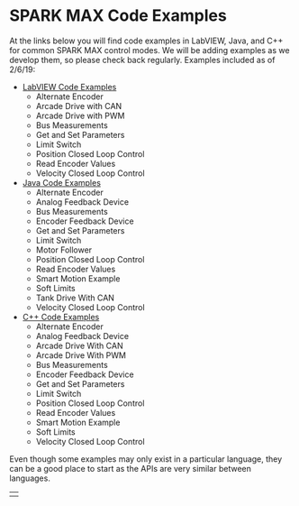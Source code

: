 # SPARK MAX Code Examples

At the links below you will find code examples in LabVIEW, Java, and C++ for common SPARK MAX control modes. We will be adding examples as we develop them, so please check back regularly. Examples included as of 2/6/19:&#x20;

* [LabVIEW Code Examples](https://github.com/REVrobotics/SPARK-MAX-Examples/tree/master/LabVIEW)
  * Alternate Encoder
  * Arcade Drive with CAN
  * Arcade Drive with PWM
  * Bus Measurements
  * Get and Set Parameters
  * Limit Switch
  * Position Closed Loop Control
  * Read Encoder Values
  * Velocity Closed Loop Control
* [Java Code Examples](https://github.com/REVrobotics/SPARK-MAX-Examples/tree/master/Java)
  * Alternate Encoder
  * Analog Feedback Device
  * Bus Measurements
  * Encoder Feedback Device
  * Get and Set Parameters
  * Limit Switch
  * Motor Follower
  * Position Closed Loop Control
  * Read Encoder Values
  * Smart Motion Example
  * Soft Limits
  * Tank Drive With CAN
  * Velocity Closed Loop Control
* [C++ Code Examples](https://github.com/REVrobotics/SPARK-MAX-Examples/tree/master/C%2B%2B)
  * Alternate Encoder
  * Analog Feedback Device
  * Arcade Drive With CAN
  * Arcade Drive With PWM
  * Bus Measurements
  * Encoder Feedback Device
  * Get and Set Parameters
  * Limit Switch
  * Position Closed Loop Control
  * Read Encoder Values
  * Smart Motion Example
  * Soft Limits
  * Velocity Closed Loop Control

Even though some examples may only exist in a particular language, they can be a good place to start as the APIs are very similar between languages.

|                                                                                                                                             |
| :-----------------------------------------------------------------------------------------------------------------------------------------: |
| [<img src="../.gitbook/assets/code-examples-image-v2.svg" alt="" data-size="original"> ](https://github.com/REVrobotics/SPARK-MAX-Examples) |
